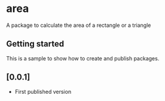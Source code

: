 # area
A package to calculate the area of a rectangle or a triangle

## Getting started
This is a sample to show how to create and publish packages.

## [0.0.1]
* First published version
